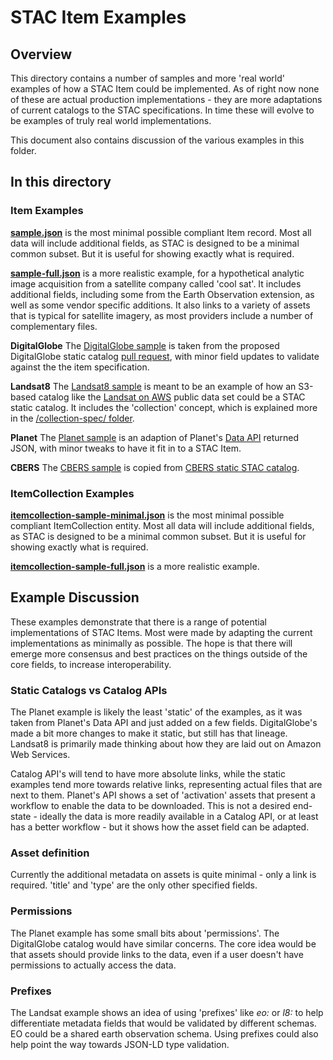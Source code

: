 # STAC Item Examples

## Overview

This directory contains a number of samples and more 'real world' examples of how a STAC Item could be implemented. As of right
now none of these are actual production implementations - they are more adaptations of current catalogs to the STAC
specifications. In time these will evolve to be examples of truly real world implementations.

This document also contains discussion of the various examples in this folder.

## In this directory

### Item Examples

**[sample.json](sample.json)** is the most minimal possible compliant Item record. Most all data will
include additional fields, as STAC is designed to be a minimal common subset. But it is useful for showing exactly what is
required.

**[sample-full.json](sample-full.json)** is a more realistic example, for a hypothetical analytic image 
acquisition from a satellite company called 'cool sat'. It includes additional fields, including some from the Earth 
Observation extension, as well as some vendor specific additions. It also links to a variety of assets that is typical for
satellite imagery, as most providers include a number of complementary files.

**DigitalGlobe** The [DigitalGlobe sample](digitalglobe-sample.json) is taken from the proposed DigitalGlobe static catalog
[pull request](https://github.com/radiantearth/stac-spec/pull/33), with minor field updates to validate against the the 
item specification.

**Landsat8** The [Landsat8 sample](landsat8-sample.json) is meant to be an example of how an S3-based catalog like the 
[Landsat on AWS](https://landsatonaws.com/) public data set could be a STAC static catalog. It includes the 'collection'
concept, which is explained more in the [/collection-spec/ folder](../../collection-spec/).

**Planet** The [Planet sample](planet-sample.json) is an adaption of Planet's [Data API](https://www.planet.com/docs/reference/data-api/) 
returned JSON, with minor tweaks to have it fit in to a STAC Item.

**CBERS** The [CBERS sample](CBERS_4_MUX_20181029_177_106_L4.json) is copied from [CBERS static STAC catalog](https://cbers-stac-0-6.s3.amazonaws.com/catalog.json).

### ItemCollection Examples

**[itemcollection-sample-minimal.json](itemcollection-sample-minimal.json)** is the most minimal possible compliant ItemCollection entity. Most all data will
include additional fields, as STAC is designed to be a minimal common subset. But it is useful for showing exactly what is
required.

**[itemcollection-sample-full.json](itemcollection-sample-full.json)** is a more realistic example.

## Example Discussion

These examples demonstrate that there is a range of potential implementations of STAC Items. Most were made by adapting
the current implementations as minimally as possible. The hope is that there will emerge more consensus and best practices
on the things outside of the core fields, to increase interoperability. 

### Static Catalogs vs Catalog APIs

The Planet example is likely the least 'static' of the examples, as it was taken from Planet's Data API and just added on a
few fields. DigitalGlobe's made a bit more changes to make it static, but still has that lineage. Landsat8 is
primarily made thinking about how they are laid out on Amazon Web Services.

Catalog API's will tend to have more absolute links, while the static examples tend more towards relative links, representing
actual files that are next to them. Planet's API shows a set of 'activation' assets that present a workflow to enable the
data to be downloaded. This is not a desired end-state - ideally the data is more readily available in a Catalog API, or at least
has a better workflow - but it shows how the asset field can be adapted.

### Asset definition

Currently the additional metadata on assets is quite minimal - only a link is required. 'title' and 'type' are the only other specified
fields.

### Permissions

The Planet example has some small bits about 'permissions'. The DigitalGlobe catalog would have similar concerns. The core idea
would be that assets should provide links to the data, even if a user doesn't have permissions to actually access the data.

### Prefixes

The Landsat example shows an idea of using 'prefixes' like *eo:* or *l8:* to help differentiate metadata fields that
would be validated by different schemas. EO could be a shared earth observation schema. Using prefixes could also help point the 
way towards JSON-LD type validation.









